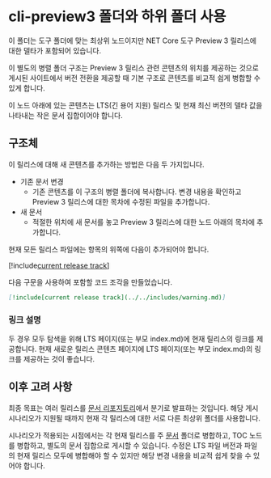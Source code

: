 # <a name="using-the-cli-preview3-folder-and-sub-folders"></a>cli-preview3 폴더와 하위 폴더 사용

이 폴더는 도구 폴더에 맞는 최상위 노드이지만 NET Core 도구 Preview 3 릴리스에 대한 델타가 포함되어 있습니다.

이 별도의 병렬 폴더 구조는 Preview 3 릴리스 관련 콘텐츠의 위치를 제공하는 것으로 게시된 사이트에서 버전 전환을 제공할 때 기본 구조로 콘텐츠를 비교적 쉽게 병합할 수 있게 합니다.

이 노드 아래에 있는 콘텐츠는 LTS(긴 용어 지원) 릴리스 및 현재 최신 버전의 델타 값을 나타내는 작은 문서 집합이어야 합니다. 

## <a name="structure"></a>구조체

이 릴리스에 대해 새 콘텐츠를 추가하는 방법은 다음 두 가지입니다.

* 기존 문서 변경
    - 기존 콘텐츠를 이 구조의 병렬 폴더에 복사합니다. 변경 내용을 확인하고 Preview 3 릴리스에 대한 목차에 수정된 파일을 추가합니다.
* 새 문서
    - 적절한 위치에 새 문서를 놓고 Preview 3 릴리스에 대한 노드 아래의 목차에 추가합니다. 

현재 모든 릴리스 파일에는 항목의 위쪽에 다음이 추가되어야 합니다.

[!include[current release track](../includes/warning.md)]

다음 구문을 사용하여 포함할 코드 조각을 만들었습니다.

```markdown
[!include[current release track](../../includes/warning.md)]
```

### <a name="link-instructions"></a>링크 설명

두 경우 모두 탐색을 위해 LTS 페이지(또는 부모 index.md)에 현재 릴리스의 링크를 제공합니다.
현재 새로운 릴리스 콘텐츠 페이지에 LTS 페이지(또는 부모 index.md)의 링크를 제공하는 것이 좋습니다.

## <a name="future-considerations"></a>이후 고려 사항

최종 목표는 여러 릴리스를 [문서 리포지토리](https://github.com/dotnet/docs)에서 분기로 발표하는 것입니다. 해당 게시 시나리오가 지원될 때까지 현재 각 릴리스에 대한 서로 다른 최상위 폴더를 사용합니다. 

시나리오가 적용되는 시점에서는 각 현재 릴리스를 주 [문서](../docs) 폴더로 병합하고, TOC 노드를 병합하고, 별도의 문서 집합으로 게시할 수 있습니다. 수정은 LTS 파일 버전과 파일의 현재 릴리스 모두에 병합해야 할 수 있지만 해당 변경 내용을 비교적 쉽게 찾을 수 있어야 합니다.


<!--HONumber=Nov16_HO3-->


